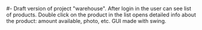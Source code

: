 #-
Draft version of project "warehouse".
After login in the user can see list of products.
Double click on the product in the list opens detailed info about the product: amount available, photo, etc.
GUI made with swing.
